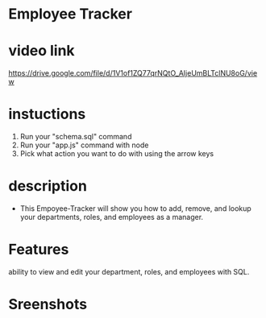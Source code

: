 # Employee Tracker

# video link
https://drive.google.com/file/d/1V1of1ZQ77qrNQtO_AIjeUmBLTclNU8oG/view
# instuctions 
1. Run your "schema.sql" command
2. Run your "app.js" command with node
3. Pick what action you want to do with using the arrow keys
# description
* This Empoyee-Tracker will show you how to add, remove, and lookup your departments, roles, and employees as a manager.
# Features
ability to view and edit your department, roles, and employees with SQL.
# Sreenshots

